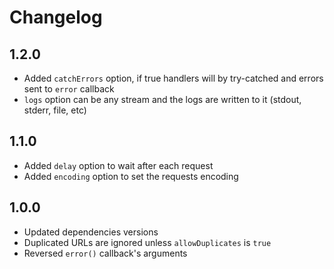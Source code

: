 # Changelog

## 1.2.0
- Added `catchErrors` option, if true handlers will by try-catched and errors sent to `error` callback
- `logs` option can be any stream and the logs are written to it (stdout, stderr, file, etc)

## 1.1.0
- Added `delay` option to wait after each request
- Added `encoding` option to set the requests encoding

## 1.0.0
- Updated dependencies versions
- Duplicated URLs are ignored unless `allowDuplicates` is `true`
- Reversed `error()` callback's arguments